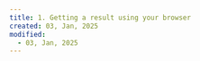 ```yaml
---
title: 1. Getting a result using your browser
created: 03, Jan, 2025
modified:
  - 03, Jan, 2025
---
```

